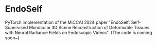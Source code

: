 # EndoSelf

PyTorch implementation of the MICCAI 2024 paper "EndoSelf: Self-Supervised Monocular 3D Scene Reconstruction of Deformable Tissues with Neural Radiance Fields on Endoscopic Videos". (The code is coming soon~)

